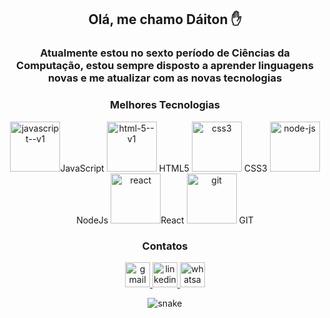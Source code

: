 <body>
 
<div class="titulo">
  <h2 align="center">Olá, me chamo Dáiton ✋</h1>
</div>

<!-- DESCRIÇÃO-->

<div class="descrição">  
  <h3 align="center">Atualmente estou no sexto período de Ciências da Computação, estou sempre disposto a aprender         linguagens novas e me atualizar com as novas tecnologias </h3>
  <h3 align="center">Melhores Tecnologias</h3>
</div>

<!-- ÍCONES-->

<div  class="iconesL" align="center">
  <img width="80" height="80" src="https://img.icons8.com/color/80/javascript--v1.png" alt="javascript--v1"/>JavaScript
  <img width="80" height="80" src="https://img.icons8.com/color/48/html-5--v1.png" alt="html-5--v1"/> HTML5
  <img width="80" height="80" src="https://img.icons8.com/stickers/100/css3.png" alt="css3"/> CSS3
  <img width="80" height="80" src="https://img.icons8.com/fluency/96/node-js.png" alt="node-js"/> NodeJs
  <img width="80" height="80" src="https://img.icons8.com/officel/80/react.png" alt="react"/>React
  <img width="80" height="80" src="https://img.icons8.com/color/80/git.png" alt="git"/> GIT
</div>

<!-- CONTATOS -->

<div align="center">
  <h3 align="center">Contatos</h3>
  
  <a href="mailto: daitoncheis@gmail.com">
  <img width="40" height="40" src="https://img.icons8.com/fluency/48/gmail.png" alt="gmail"/>
  </a>

  <a href="https://www.linkedin.com/in/d%C3%A1iton-cheis-841b03100/">
  <img width="40" height="40" src="https://img.icons8.com/color/48/linkedin.png" alt="linkedin"/>
  </a>

  <a href="https://wa.me/+5521974287581">
  <img width="40" height="40" src="https://img.icons8.com/office/40/whatsapp--v1.png" alt="whatsapp--v1"/>
  </a>
  
<!-- SNAKE -->
  ![snake](https://github.com/daitoncheis/daitoncheis/assets/29989317/b1832ca2-1034-4bbd-96a5-c1993478ff0f)


</div>


</body>



